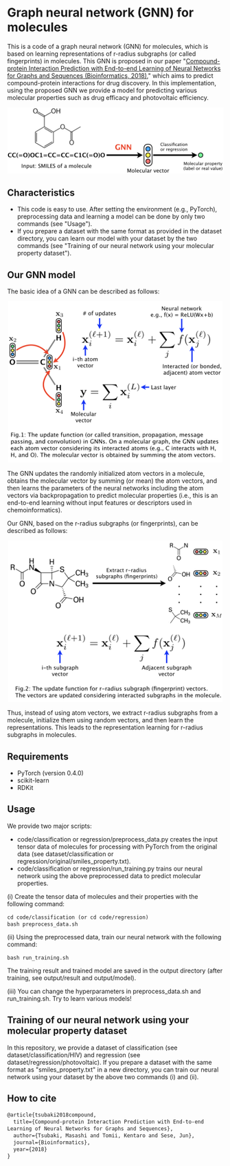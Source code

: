 # Graph neural network (GNN) for molecules

This is a code of a graph neural network (GNN) for molecules, which is based on learning representations of r-radius subgraphs (or called fingerprints) in molecules.
This GNN is proposed in our paper "[Compound-protein Interaction Prediction with End-to-end Learning of Neural Networks for Graphs and Sequences (Bioinformatics, 2018)](https://academic.oup.com/bioinformatics/advance-article-abstract/doi/10.1093/bioinformatics/bty535/5050020?redirectedFrom=PDF)," which aims to predict compound-protein interactions for drug discovery. In this implementation, using the proposed GNN we provide a model for predicting various molecular properties such as drug efficacy and photovoltaic efficiency.

<div align="center">
<p><img src="overview.jpeg" width="600" /></p>
</div>


## Characteristics

- This code is easy to use. After setting the environment (e.g., PyTorch), preprocessing data and learning a model can be done by only two commands (see "Usage").
- If you prepare a dataset with the same format as provided in the dataset directory, you can learn our model with your dataset by the two commands (see "Training of our neural network using your molecular property dataset").


## Our GNN model

The basic idea of a GNN can be described as follows:

<div align="center">
<p><img src="basic_GNN.jpeg" width="500" /></p>
</div>

The GNN updates the randomly initialized atom vectors in a molecule,
obtains the molecular vector by summing (or mean) the atom vectors,
and then learns the parameters of the neural networks including the atom vectors
via backpropagation to predict molecular properties
(i.e., this is an end-to-end learning without input features or descriptors used in chemoinformatics).

Our GNN, based on the r-radius subgraphs (or fingerprints), can be described as follows:

<div align="center">
<p><img src="our_GNN.jpeg" width="500" /></p>
</div>

Thus, instead of using atom vectors, we extract r-radius subgraphs from a molecule,
initialize them using random vectors, and then learn the representations.
This leads to the representation learning for r-radius subgraphs in molecules.


## Requirements

- PyTorch (version 0.4.0)
- scikit-learn
- RDKit


## Usage

We provide two major scripts:

- code/classification or regression/preprocess_data.py creates the input tensor data of molecules for processing with PyTorch from the original data (see dataset/classification or regression/original/smiles_property.txt).
- code/classification or regression/run_training.py trains our neural network using the above preprocessed data to predict molecular properties.

(i) Create the tensor data of molecules and their properties with the following command:
```
cd code/classification (or cd code/regression)
bash preprocess_data.sh
```

(ii) Using the preprocessed data, train our neural network with the following command:
```
bash run_training.sh
```

The training result and trained model are saved in the output directory (after training, see output/result and output/model).

(iii) You can change the hyperparameters in preprocess_data.sh and run_training.sh. Try to learn various models!


## Training of our neural network using your molecular property dataset
In this repository, we provide a dataset of classification (see dataset/classification/HIV)
and regression (see dataset/regression/photovoltaic).
If you prepare a dataset with the same format as "smiles_property.txt" in a new directory,
you can train our neural network using your dataset by the above two commands (i) and (ii).


## How to cite

```
@article{tsubaki2018compound,
  title={Compound-protein Interaction Prediction with End-to-end Learning of Neural Networks for Graphs and Sequences},
  author={Tsubaki, Masashi and Tomii, Kentaro and Sese, Jun},
  journal={Bioinformatics},
  year={2018}
}
```
